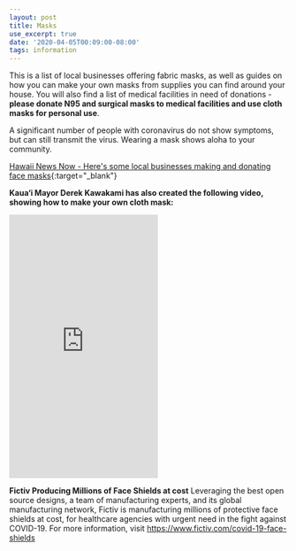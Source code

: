 ```yaml
---
layout: post
title: Masks
use_excerpt: true
date: '2020-04-05T00:09:00-08:00'
tags: information
---
```

This is a list of local businesses offering fabric masks, as well as guides on how you can make your own masks from supplies you can find around your house. You will also find a list of medical facilities in need of donations - **please donate N95 and surgical masks to medical facilities and use cloth masks for personal use**.  

A significant number of people with coronavirus do not show symptoms, but can still transmit the virus.  Wearing a mask shows aloha to your community.

[Hawaii News Now - Here's some local businesses making and donating face masks](https://www.hawaiinewsnow.com/2020/04/03/list-heres-some-local-businesses-making-donating-face-masks/){:target="_blank"}
<!--more-->

**Kaua‘i Mayor Derek Kawakami has also created the following video, showing how to make your own cloth mask:**
<iframe src="https://www.facebook.com/plugins/video.php?href=https%3A%2F%2Fwww.facebook.com%2Fderek.kawakami%2Fvideos%2F10221876674966881%2F&show_text=0&width=269" width="269" height="476" style="border:none;overflow:hidden" scrolling="no" frameborder="0" allowTransparency="true" allowFullScreen="true"></iframe> 

**Fictiv Producing Millions of Face Shields at cost** 
Leveraging the best open source designs, a team of manufacturing experts, and its global manufacturing network, Fictiv is manufacturing millions of protective face shields at cost, for healthcare agencies with urgent need in the fight against COVID-19. For more information, visit <https://www.fictiv.com/covid-19-face-shields>
